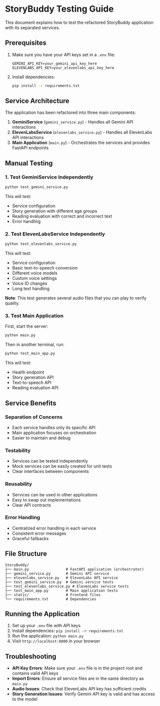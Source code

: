 # StoryBuddy Testing Guide

This document explains how to test the refactored StoryBuddy application with its separated services.

## Prerequisites

1. Make sure you have your API keys set in a `.env` file:
   ```
   GEMINI_API_KEY=your_gemini_api_key_here
   ELEVENLABS_API_KEY=your_elevenlabs_api_key_here
   ```

2. Install dependencies:
   ```bash
   pip install -r requirements.txt
   ```

## Service Architecture

The application has been refactored into three main components:

1. **GeminiService** (`gemini_service.py`) - Handles all Gemini API interactions
2. **ElevenLabsService** (`elevenlabs_service.py`) - Handles all ElevenLabs API interactions  
3. **Main Application** (`main.py`) - Orchestrates the services and provides FastAPI endpoints

## Manual Testing

### 1. Test GeminiService Independently

```bash
python test_gemini_service.py
```

This will test:
- Service configuration
- Story generation with different age groups
- Reading evaluation with correct and incorrect text
- Error handling

### 2. Test ElevenLabsService Independently

```bash
python test_elevenlabs_service.py
```

This will test:
- Service configuration
- Basic text-to-speech conversion
- Different voice models
- Custom voice settings
- Voice ID changes
- Long text handling

**Note**: This test generates several audio files that you can play to verify quality.

### 3. Test Main Application

First, start the server:
```bash
python main.py
```

Then in another terminal, run:
```bash
python test_main_app.py
```

This will test:
- Health endpoint
- Story generation API
- Text-to-speech API
- Reading evaluation API

## Service Benefits

### Separation of Concerns
- Each service handles only its specific API
- Main application focuses on orchestration
- Easier to maintain and debug

### Testability
- Services can be tested independently
- Mock services can be easily created for unit tests
- Clear interfaces between components

### Reusability
- Services can be used in other applications
- Easy to swap out implementations
- Clear API contracts

### Error Handling
- Centralized error handling in each service
- Consistent error messages
- Graceful fallbacks

## File Structure

```
StoryBuddy/
├── main.py                 # FastAPI application (orchestrator)
├── gemini_service.py       # Gemini API service
├── elevenlabs_service.py   # ElevenLabs API service
├── test_gemini_service.py  # Gemini service tests
├── test_elevenlabs_service.py # ElevenLabs service tests
├── test_main_app.py        # Main application tests
├── static/                 # Frontend files
└── requirements.txt        # Dependencies
```

## Running the Application

1. Set up your `.env` file with API keys
2. Install dependencies: `pip install -r requirements.txt`
3. Run the application: `python main.py`
4. Visit `http://localhost:8000` in your browser

## Troubleshooting

- **API Key Errors**: Make sure your `.env` file is in the project root and contains valid API keys
- **Import Errors**: Ensure all service files are in the same directory as `main.py`
- **Audio Issues**: Check that ElevenLabs API key has sufficient credits
- **Story Generation Issues**: Verify Gemini API key is valid and has access to the model
